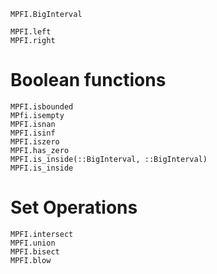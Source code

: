 ```@docs
MPFI.BigInterval
```  

```@docs
MPFI.left
MPFI.right
```
# Boolean functions

```@docs
MPFI.isbounded
MPfi.isempty
MPFI.isnan
MPFI.isinf
MPFI.iszero
MPFI.has_zero
MPFI.is_inside(::BigInterval, ::BigInterval)
MPFI.is_inside
``` 


# Set Operations

```@docs
MPFI.intersect
MPFI.union
MPFI.bisect
MPFI.blow
``` 